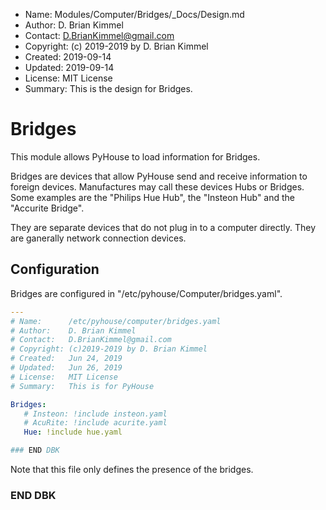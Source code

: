 * Name:      Modules/Computer/Bridges/_Docs/Design.md
* Author:    D. Brian Kimmel
* Contact:   D.BrianKimmel@gmail.com
* Copyright: (c) 2019-2019 by D. Brian Kimmel
* Created:   2019-09-14
* Updated:   2019-09-14
* License:   MIT License
* Summary:   This is the design for Bridges.

# Bridges

This module allows PyHouse to load information for Bridges.

Bridges are devices that allow PyHouse send and receive information to foreign devices.
Manufactures may call these devices Hubs or Bridges.
Some examples are the "Philips Hue Hub", the "Insteon Hub" and the "Accurite Bridge".

They are separate devices that do not plug in to a computer directly.
They are ganerally network connection devices.

## Configuration

Bridges are configured in "/etc/pyhouse/Computer/bridges.yaml".

```yaml
---
# Name:      /etc/pyhouse/computer/bridges.yaml
# Author:    D. Brian Kimmel
# Contact:   D.BrianKimmel@gmail.com
# Copyright: (c)2019-2019 by D. Brian Kimmel
# Created:   Jun 24, 2019
# Updated:   Jun 26, 2019
# License:   MIT License
# Summary:   This is for PyHouse

Bridges:
   # Insteon: !include insteon.yaml
   # AcuRite: !include acurite.yaml
   Hue: !include hue.yaml

### END DBK
```

Note that this file only defines the presence of the bridges.


### END DBK
